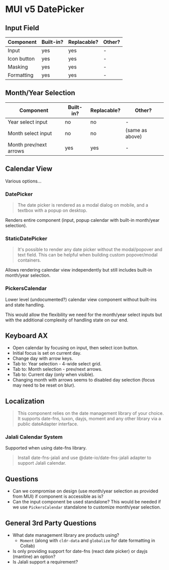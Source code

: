 # MUI v5 DatePicker

## Input Field

| Component   | Built-in? | Replacable? | Other? |
| ----------- | --------- | ----------- | ------ |
| Input       | yes       | yes         | -      |
| Icon button | yes       | yes         | -      |
| Masking     | yes       | yes         | -      |
| Formatting  | yes       | yes         | -      |

## Month/Year Selection

| Component              | Built-in? | Replacable? | Other?          |
| ---------------------- | --------- | ----------- | --------------- |
| Year select input      | no        | no          | -               |
| Month select input     | no        | no          | (same as above) |
| Month prev/next arrows | yes       | yes         | -               |

## Calendar View

Various options...

### DatePicker

> The date picker is rendered as a modal dialog on mobile, and a textbox with a popup on desktop.

Renders entire component (input, popup calendar with built-in month/year selection).

### StaticDatePicker

> It's possible to render any date picker without the modal/popover and text field.
> This can be helpful when building custom popover/modal containers.

Allows rendering calendar view independently but still includes built-in month/year selection.

### PickersCalendar

Lower level (undocumented?) calendar view component without built-ins and state handling.

This would allow the flexibility we need for the month/year select inputs but with the additional complexity of handling state on our end.

## Keyboard AX

- Open calendar by focusing on input, then select icon button.
- Initial focus is set on current day.
- Change day with arrow keys.
- Tab to: Year selection - 4-wide select grid.
- Tab to: Month selection - prev/next arrows.
- Tab to: Current day (only when visible).
- Changing month with arrows seems to disabled day selection (focus may need to be reset on blur).

## Localization

> This component relies on the date management library of your choice. It supports date-fns, luxon, dayjs, moment and any other library via a public dateAdapter interface.

### Jalali Calendar System

Supported when using date-fns library.

> Install date-fns-jalali and use @date-io/date-fns-jalali adapter to support Jalali calendar.

## Questions

- Can we compromise on design (use month/year selection as provided from MUI) if component is accessible as is?
- Can the input component be used standalone? This would be needed if we use `PickersCalendar` standalone to customize month/year selection.

## General 3rd Party Questions

- What date management library are products using?
  - `Moment` (along with `cldr-data` and `globalize` for date formatting in Collab)
- Is only providing support for date-fns (react date picker) or dayjs (mantine) an option?
- Is Jalali support a requirement?
